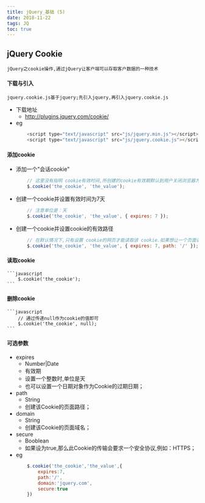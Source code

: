 ```yaml
---
title: jQuery_基础 (5)
date: 2018-11-22
tags: JQ
toc: true
---
```


## jQuery Cookie
    jQuery之cookie操作,通过jQuery让客户端可以存取客户数据的一种技术

<!-- more -->

#### 下载与引入
    jquery.cookie.js基于jquery;先引入jquery,再引入jquery.cookie.js
- 下载地址
    * http://plugins.jquery.com/cookie/
- eg
    ```javascript
        <script type="text/javascript" src="js/jquery.min.js"></script>
        <script type="text/javascript" src="js/jquery.cookie.js"></script>
    ```

#### 添加cookie
- 添加一个"会话cookie"
    ```javascript
        // 这里没有指明 cookie有效时间,所创建的cookie有效期默认到用户关闭浏览器为止,所以被称为 “会话cookie(session cookie)”.
        $.cookie('the_cookie', 'the_value');
    ```
- 创建一个cookie并设置有效时间为7天
    ```javascript
        // 注意单位是：天
        $.cookie('the_cookie', 'the_value', { expires: 7 });
    ```
- 创建一个cookie并设置cookie的有效路径
    ```javascript
        // 在默认情况下,只有设置 cookie的网页才能读取该 cookie.如果想让一个页面读取另一个页面设置的cookie,必须设置cookie的路径.cookie的路径用于设置能够读取 cookie的顶级目录.将这个路径设置为网站的根目录,可以让所有网页都能互相读取 cookie (一般不要这样设置,防止出现冲突).
        $.cookie('the_cookie', 'the_value', { expires: 7, path: '/' });
    ```

#### 读取cookie
    ```javascript
        $.cookie('the_cookie');
    ```

#### 删除cookie
    ```javascript
        // 通过传递null作为cookie的值即可
        $.cookie('the_cookie', null);
    ```

#### 可选参数
- expires
    * Number|Date
    * 有效期
    * 设置一个整数时,单位是天
    * 也可以设置一个日期对象作为Cookie的过期日期；
- path
    * String
    * 创建该Cookie的页面路径；
- domain
    * String
    * 创建该Cookie的页面域名；
- secure
    * Booblean
    * 如果设为true,那么此Cookie的传输会要求一个安全协议,例如：HTTPS；
- eg
    ```javascript
        $.cookie('the_cookie','the_value',{
            expires:7,  
            path:'/',
            domain:'jquery.com',
            secure:true
        })
    ```
